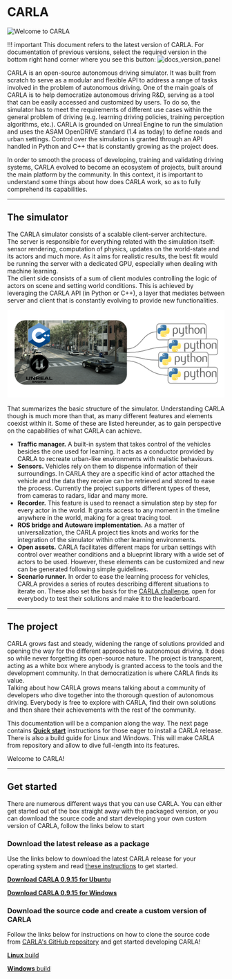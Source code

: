 # CARLA

![Welcome to CARLA](img/welcome.png)

!!! important
    This document refers to the latest version of CARLA. For documentation of previous versions, select the required version in the bottom right hand corner where you see this button: ![docs_version_panel](img/docs_version_panel.jpg)


CARLA is an open-source autonomous driving simulator. It was built from scratch to serve as a modular and flexible API to address a range of tasks involved in the problem of autonomous driving. One of the main goals of CARLA is to help democratize autonomous driving R&D, serving as a tool that can be easily accessed and customized by users. To do so, the simulator has to meet the requirements of different use cases within the general problem of driving (e.g. learning driving policies, training perception algorithms, etc.). CARLA is grounded on Unreal Engine to run the simulation and uses the ASAM OpenDRIVE standard (1.4 as today) to define roads and urban settings. Control over the simulation is granted through an API handled in Python and C++ that is constantly growing as the project does.    
  
In order to smooth the process of developing, training and validating driving systems, CARLA evolved to become an ecosystem of projects, built around the main platform by the community. In this context, it is important to understand some things about how does CARLA work, so as to fully comprehend its capabilities.

---
## The simulator

The CARLA simulator consists of a scalable client-server architecture.  
The server is responsible for everything related with the simulation itself: sensor rendering, computation of physics, updates on the world-state and its actors and much more. As it aims for realistic results, the best fit would be running the server with a dedicated GPU, especially when dealing with machine learning.  
The client side consists of a sum of client modules controlling the logic of actors on scene and setting world conditions. This is achieved by leveraging the CARLA API (in Python or C++), a layer that mediates between server and client that is constantly evolving to provide new functionalities.

![CARLA Modules](img/carla_modules.png)

That summarizes the basic structure of the simulator. Understanding CARLA though is much more than that, as many different features and elements coexist within it. Some of these are listed hereunder, as to gain perspective on the capabilities of what CARLA can achieve. 

* __Traffic manager.__ A built-in system that takes control of the vehicles besides the one used for learning. It acts as a conductor provided by CARLA to recreate urban-like environments with realistic behaviours.  
* __Sensors.__ Vehicles rely on them to dispense information of their surroundings. In CARLA they are a specific kind of actor attached the vehicle and the data they receive can be retrieved and stored to ease the process. Currently the project supports different types of these, from cameras to radars, lidar and many more.  
* __Recorder.__ This feature is used to reenact a simulation step by step for every actor in the world. It grants access to any moment in the timeline anywhere in the world, making for a great tracing tool.  
* __ROS bridge and Autoware implementation.__ As a matter of universalization, the CARLA project ties knots and works for the integration of the simulator within other learning environments.  
* __Open assets.__ CARLA facilitates different maps for urban settings with control over weather conditions and a blueprint library with a wide set of actors to be used. However, these elements can be customized and new can be generated following simple guidelines.  
* __Scenario runner.__ In order to ease the learning process for vehicles, CARLA provides a series of routes describing different situations to iterate on. These also set the basis for the [CARLA challenge](https://carlachallenge.org/), open for everybody to test their solutions and make it to the leaderboard.  

---
## The project

CARLA grows fast and steady, widening the range of solutions provided and opening the way for the different approaches to autonomous driving. It does so while never forgetting its open-source nature. The project is transparent, acting as a white box where anybody is granted access to the tools and the development community. In that democratization is where CARLA finds its value.  
Talking about how CARLA grows means talking about a community of developers who dive together into the thorough question of autonomous driving. Everybody is free to explore with CARLA, find their own solutions and then share their achievements with the rest of the community.  
  
This documentation will be a companion along the way. The next page contains __[Quick start](start_quickstart.md)__ instructions for those eager to install a CARLA release. There is also a build guide for Linux and Windows. This will make CARLA from repository and allow to dive full-length into its features.  

Welcome to CARLA!

---

## Get started

There are numerous different ways that you can use CARLA. You can either get started out of the box straight away with the packaged version, or you can download the source code and start developing your own custom version of CARLA, follow the links below to start

### Download the latest release as a package

Use the links below to download the latest CARLA release for your operating system and read [these instructions](../start_quickstart) to get started.

<div class="build-buttons">
<p>
<a href="https://tiny.carla.org/carla-0-9-15-linux" target="_blank" class="btn btn-neutral" title="Download the latest CARLA release for Ubuntu">
<b>Download CARLA 0.9.15 for Ubuntu</b></a>
</p>
</div>

<div class="build-buttons">
<p>
<a href="https://tiny.carla.org/carla-0-9-15-windows" target="_blank" class="btn btn-neutral" title="Download latest CARLA release for Windows">
<b>Download CARLA 0.9.15 for Windows</b></a>
</p>
</div>

### Download the source code and create a custom version of CARLA

Follow the links below for instructions on how to clone the source code from [CARLA's GitHub repository](https://github.com/carla-simulator/carla) and get started developing CARLA!

<div class="build-buttons">
<p>
<a href="../build_linux" target="_blank" class="btn btn-neutral" title="Go to the latest CARLA release">
<b>Linux</b> build</a>
</p>
<p>
<a href="../build_windows" target="_blank" class="btn btn-neutral" title="Go to the latest CARLA release">
<b>Windows</b> build</a>
</p>
</div>
